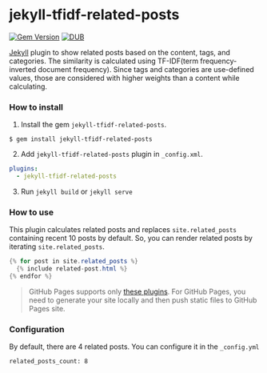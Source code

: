 # jekyll-tfidf-related-posts

[![Gem Version](https://badge.fury.io/rb/jekyll-tfidf-related-posts.svg)](https://rubygems.org/gems/jekyll-tfidf-related-posts)
[![DUB](https://img.shields.io/dub/l/vibe-d.svg)](LICENSE.txt)

[Jekyll](http://jekyllrb.com) plugin to show related posts based on the content, tags, and categories. The similarity is calculated using TF-IDF(term frequency-inverted document frequency). Since tags and categories are use-defined values, those are considered with higher weights than a content while calculating.

### How to install

1. Install the gem `jekyll-tfidf-related-posts`.
```
$ gem install jekyll-tfidf-related-posts
```
2. Add `jekyll-tfidf-related-posts` plugin in `_config.xml`.
```yaml
plugins:
  - jekyll-tfidf-related-posts
```
3. Run `jekyll build` or `jekyll serve`


### How to use
This plugin calculates related posts and replaces `site.related_posts` containing recent 10 posts by default. So, you can render related posts by iterating `site.related_posts`.

```java
{% for post in site.related_posts %}
  {% include related-post.html %}
{% endfor %}
```

> GitHub Pages supports only [these plugins](https://pages.github.com/versions/). For GitHub Pages, you need to generate your site locally and then push static files to GitHub Pages site.

### Configuration

By default, there are 4 related posts. You can configure it in the `_config.yml`

```
related_posts_count: 8
```
